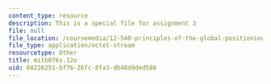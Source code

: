 ```yaml
---
content_type: resource
description: This is a special file for assignment 3
file: null
file_location: /coursemedia/12-540-principles-of-the-global-positioning-system-spring-2012/68226251bf762bfc8fa3db48d9ded580_mitb076s.12o
file_type: application/octet-stream
resourcetype: Other
title: mitb076s.12o
uid: 68226251-bf76-2bfc-8fa3-db48d9ded580
---
```

